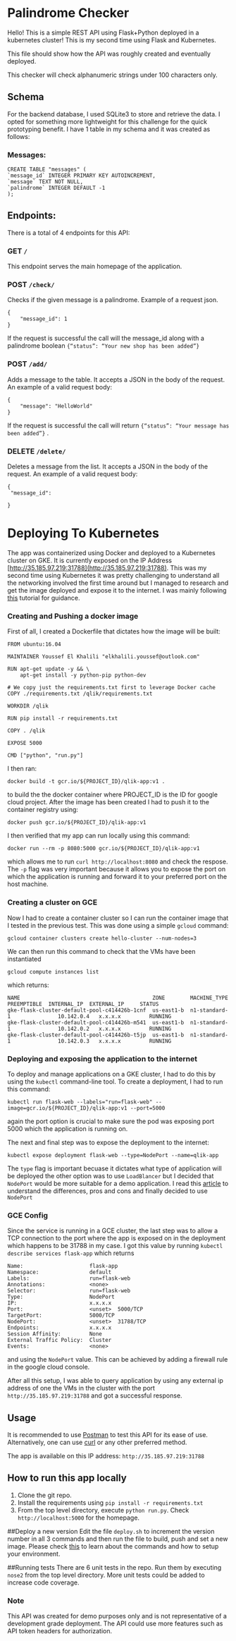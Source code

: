 # Palindrome Checker


Hello!
This is a simple REST API using Flask+Python deployed in a kubernetes cluster! This is my second time using Flask and Kubernetes.

This file should show how the API was roughly created and eventually deployed. 

This checker will check alphanumeric strings under 100 characters only.

## Schema
For the backend database, I used SQLite3 to store and retrieve the data. I opted for something more lightweight for this challenge for the quick prototyping benefit.  I have 1 table in my schema and it was created as follows: 

### Messages:
```
CREATE TABLE "messages" ( 
`message_id` INTEGER PRIMARY KEY AUTOINCREMENT, 
`message` TEXT NOT NULL, 
`palindrome` INTEGER DEFAULT -1 
);
```

## Endpoints:
There is a total of 4 endpoints for this API:


### GET `/`
This endpoint serves the main homepage of the application.

### POST  `/check/`
Checks if the given message is a palindrome. Example of a request json.

```
{
    "message_id": 1
}

```

If the request is successful the call will the message_id along with a palindrome boolean `{“status”: “Your new shop has been added”}`

### POST  `/add/`
Adds a message to the table. It accepts a JSON in the body of the request. An example of a valid request body:
```
{
    "message": "HelloWorld"
}
```

If the request is successful the call will return `{“status”: “Your message has been added”}` .

### DELETE `/delete/`
Deletes a message from the list. It accepts a JSON in the body of the request. An example of a valid request body: 

```
{
 "message_id": 

}
```

# Deploying To Kubernetes

The app was containerized using Docker and deployed to a Kubernetes cluster on GKE. It is currently exposed on 
the IP Address [http://35.185.97.219:31788](http://35.185.97.219:31788). This was my second time using Kubernetes
it was pretty challenging to understand all the networking involved the first time around but I managed to research and get the image
deployed and expose it to the internet. I was mainly following [this](https://cloud.google.com/kubernetes-engine/docs/tutorials/hello-app) 
tutorial for guidance. 

### Creating and Pushing a docker image

First of all, I created a Dockerfile that dictates how the image will be built:

```
FROM ubuntu:16.04

MAINTAINER Youssef El Khalili "elkhalili.youssef@outlook.com"

RUN apt-get update -y && \
    apt-get install -y python-pip python-dev

# We copy just the requirements.txt first to leverage Docker cache
COPY ./requirements.txt /qlik/requirements.txt

WORKDIR /qlik

RUN pip install -r requirements.txt

COPY . /qlik

EXPOSE 5000

CMD ["python", "run.py"]

```

I then ran:
``` 
docker build -t gcr.io/${PROJECT_ID}/qlik-app:v1 .
```
to build the the docker container where PROJECT_ID is the ID for google cloud project.
After the image has been created I had to push it to the container registry using:
```
docker push gcr.io/${PROJECT_ID}/qlik-app:v1
```
I then verified that my app can run locally using this command:

```
docker run --rm -p 8080:5000 gcr.io/${PROJECT_ID}/qlik-app:v1
```

which allows me to run `curl http://localhost:8080` and check the respose. The `-p`
flag was very important because it allows you to expose the port on which the application
is running and forward it to your preferred port on the host machine.

### Creating a cluster on GCE

Now I had to create a container cluster so I can run the container image that
I tested in the previous test. This was done using a simple `gcloud` command:

```commandline
gcloud container clusters create hello-cluster --num-nodes=3
```
We can then run this command to check that the VMs have been instantiated 

```commandline
gcloud compute instances list
```

which returns: 

```
NAME                                          ZONE        MACHINE_TYPE   PREEMPTIBLE  INTERNAL_IP  EXTERNAL_IP     STATUS
gke-flask-cluster-default-pool-c414426b-1cnf  us-east1-b  n1-standard-1               10.142.0.4   x.x.x.x         RUNNING
gke-flask-cluster-default-pool-c414426b-m541  us-east1-b  n1-standard-1               10.142.0.2   x.x.x.x         RUNNING
gke-flask-cluster-default-pool-c414426b-t5jp  us-east1-b  n1-standard-1               10.142.0.3   x.x.x.x         RUNNING
```

### Deploying and exposing the application to the internet

To deploy and manage applications on a GKE cluster, 
I had to do this by using the `kubectl` command-line tool. To create a deployment, I had to run this command:
```
kubectl run flask-web --labels="run=flask-web" --image=gcr.io/${PROJECT_ID}/qlik-app:v1 --port=5000
```
again the port option is crucial to make sure the pod was exposing port 5000 which the application is running on.

The next and final step was to expose the deployment to the internet:

```
kubectl expose deployment flask-web --type=NodePort --name=qlik-app
```

The `type` flag is important becuase it dictates what type of application will be deployed the other option was to use
`LoadBlancer` but I decided that `NodePort` would be more suitable for a demo application. I read this 
[article](https://medium.com/google-cloud/kubernetes-nodeport-vs-loadbalancer-vs-ingress-when-should-i-use-what-922f010849e0)
to understand the differences, pros and cons and finally decided to use `NodePort`

### GCE Config

Since the service is running in a GCE cluster, the last step was to allow a TCP connection
to the port where the app is exposed on in the deployment which happens to be 31788 in my case.
I got this value by running `kubectl describe services flask-app` which returns

```
Name:                     flask-app
Namespace:                default
Labels:                   run=flask-web
Annotations:              <none>
Selector:                 run=flask-web
Type:                     NodePort
IP:                       x.x.x.x
Port:                     <unset>  5000/TCP
TargetPort:               5000/TCP
NodePort:                 <unset>  31788/TCP
Endpoints:                x.x.x.x
Session Affinity:         None
External Traffic Policy:  Cluster
Events:                   <none>
```

and using the `NodePort` value. This can be achieved by adding a firewall rule in the google cloud
console. 

After all this setup, I was able to query application by using any external ip address of one the VMs
in the cluster with the port `http://35.185.97.219:31788` and got a successful response.

## Usage

It is recommended to use [Postman](https://www.getpostman.com/) to test this API for its ease of use. 
Alternatively, one can use [curl](https://curl.haxx.se/) or any other preferred method.

The app is available on this IP address: `http://35.185.97.219:31788`

## How to run this app locally
1. Clone the git repo.
2. Install the requirements using `pip install -r requirements.txt`
3. From the top level directory, execute `python run.py`. Check `http://localhost:5000` for the homepage.

##Deploy a new version
Edit the file `deploy.sh` to increment the version number in all 3 commands and then run the file to build, push and set a new image.
Please check [this](https://cloud.google.com/kubernetes-engine/docs/tutorials/hello-app) to learn about the commands and how to setup your environment.

##Running tests
There are 6 unit tests in the repo. Run them by executing `nose2` from the top level directory. More unit tests could be
added to increase code coverage.


### Note
This API was created for demo purposes only and is not representative of a development grade deployment. The API 
could use more features such as API token headers for authorization.







